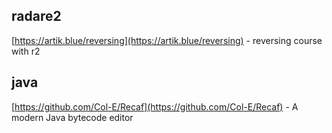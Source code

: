 

## radare2

[https://artik.blue/reversing](https://artik.blue/reversing) - reversing course with r2



## java

[https://github.com/Col-E/Recaf](https://github.com/Col-E/Recaf) - A modern Java bytecode editor

